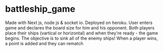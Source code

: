 # battleship_game
Made with Next js, node js & socket io.
Deployed on heroku.
User enters game and declares the board size for him and his opponent. 
Both players place their ships (vartical or horizontal) and when they're ready - the game begins.
The objective is to sink all of the enemy ships!
When a player wins, a point is added and they can rematch 
